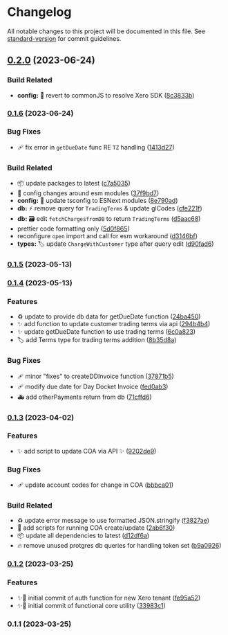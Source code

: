 # Changelog

All notable changes to this project will be documented in this file. See [standard-version](https://github.com/conventional-changelog/standard-version) for commit guidelines.

## [0.2.0](https://github.com/jdold07/xlsx-xero/compare/v0.1.6...v0.2.0) (2023-06-24)


### Build Related

* **config:** 🔧 revert to commonJS to resolve Xero SDK ([8c3833b](https://github.com/jdold07/xlsx-xero/commit/8c3833b4b69d54b70d3650f41f361ace921c25ab))

### [0.1.6](https://github.com/jdold07/xlsx-xero/compare/v0.1.5...v0.1.6) (2023-06-24)


### Bug Fixes

* 🩹 fix error in `getDueDate` func RE `TZ` handling ([1413d27](https://github.com/jdold07/xlsx-xero/commit/1413d27b28840b8182a08cb12fae2f60436796a3))


### Build Related

* 📦 update packages to latest ([c7a5035](https://github.com/jdold07/xlsx-xero/commit/c7a5035ba3a7f314a02ce97ca19ba361ac1dfeb0))
* 🔧 config changes around esm modules ([37f9bd7](https://github.com/jdold07/xlsx-xero/commit/37f9bd73ad09e2f7aae03cf88125a813157b6294))
* **config:** 🔧 update tsconfig to ESNext modules ([8e790ad](https://github.com/jdold07/xlsx-xero/commit/8e790ad6bfacf6ee33c354bd6bd4ea9be2961c8c))
* **db:** ⚡️ remove query for `TradingTerms` & update glCodes ([cfe221f](https://github.com/jdold07/xlsx-xero/commit/cfe221f3a827508b2ef4fcb7d6a8ce6387b79f1c))
* **db:** 🗃 edit `fetchChargesfromDB` to return `TradingTerms` ([d5aac68](https://github.com/jdold07/xlsx-xero/commit/d5aac6838be3edeb9cf540074c1b1f1b5d96cb47))
* prettier code formatting only ([5d0f865](https://github.com/jdold07/xlsx-xero/commit/5d0f8651af3bffd8aeb868d1d01fbb57c17f70db))
* reconfigure `open` import and call for esm workaround ([d3146bf](https://github.com/jdold07/xlsx-xero/commit/d3146bf1a9d6eaa7c0748aed566603c4f4791ea4))
* **types:** 🏷️ update `ChargeWithCustomer` type after query edit ([d90fad6](https://github.com/jdold07/xlsx-xero/commit/d90fad6a49a78b8c8a2926584695961d96194c45))

### [0.1.5](https://github.com/jdold07/xlsx-xero/compare/v0.1.4...v0.1.5) (2023-05-13)

### [0.1.4](https://github.com/jdold07/xlsx-xero/compare/v0.1.3...v0.1.4) (2023-05-13)


### Features

* ♻️ update to provide db data for getDueDate function ([24ba450](https://github.com/jdold07/xlsx-xero/commit/24ba45055472097f70063c80570fb04effad96b6))
* ✨ add function to update customer trading terms via api ([294b4b4](https://github.com/jdold07/xlsx-xero/commit/294b4b4faaab24eb62ca0550ba462e4d325a2e4e))
* ✨ update getDueDate function to use trading terms ([6c0a823](https://github.com/jdold07/xlsx-xero/commit/6c0a8230f1eef3cbfc8a46ae0e499e780e8fc59f))
* 🏷️ add Terms type for trading terms addition ([8b35d8a](https://github.com/jdold07/xlsx-xero/commit/8b35d8a3088bbe708edb4fb93dc011d97efb8aaa))


### Bug Fixes

* 🩹 minor "fixes" to createDDInvoice function ([37871b5](https://github.com/jdold07/xlsx-xero/commit/37871b5f20af289ead413171105c6a54d145a175))
* 🩹 modify due date for Day Docket Invoice ([fed0ab3](https://github.com/jdold07/xlsx-xero/commit/fed0ab34c255a860518df86c67d4b4b5606f7c84))
* 🚑️ add otherPayments return from db ([71cffd6](https://github.com/jdold07/xlsx-xero/commit/71cffd6f0897c984fa5f2b2eddaf812a32c45a51))

### [0.1.3](https://github.com/jdold07/xlsx-xero/compare/v0.1.2...v0.1.3) (2023-04-02)


### Features

* ✨ add script to update COA via API ✨ ([9202de9](https://github.com/jdold07/xlsx-xero/commit/9202de9b551b9b575f0ca25001be5280bcf92d9c))


### Bug Fixes

* 🩹 update account codes for change in COA ([bbbca01](https://github.com/jdold07/xlsx-xero/commit/bbbca019cae58c7e8776311c02decf81569639a5))


### Build Related

* ♻️ update error message to use formatted JSON.stringify ([f3827ae](https://github.com/jdold07/xlsx-xero/commit/f3827ae4e133dd1a742d650b1987dd9020f807a7))
* 📝 add scripts for running COA create/update ([2ab6f30](https://github.com/jdold07/xlsx-xero/commit/2ab6f30e3e208b392a9f244695a8135635e077c6))
* 📦️ update all dependencies to latest ([d12df6a](https://github.com/jdold07/xlsx-xero/commit/d12df6a7666dbd8cbea8abb46d8c0c14db0f223d))
* 🔥 remove unused protgres db queries for handling token set ([b9a0926](https://github.com/jdold07/xlsx-xero/commit/b9a0926c8f9ab36424b64a21f9beb316344dfa98))

### [0.1.2](https://github.com/jdold07/xlsx-xero/compare/v0.1.1...v0.1.2) (2023-03-25)


### Features

* ✨🎉 initial commit of auth function for new Xero tenant ([fe95a52](https://github.com/jdold07/xlsx-xero/commit/fe95a5237eaa95dca33f93ba6e2a74dfbe18e5ba))
* ✨🎉 initial commit of functional core utility ([33983c1](https://github.com/jdold07/xlsx-xero/commit/33983c171c64b57c91c1ef70aaa51855cc6c2d19))

### 0.1.1 (2023-03-25)

